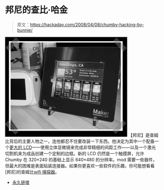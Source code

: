 # 邦尼的查比·哈金

> 原文：<https://hackaday.com/2008/04/08/chumby-hacking-by-bunnie/>

![](img/055027e1d87f753846ebc66a3153900f.png)
【邦尼】是查姆比背后的主要人物之一，连他都忍不住要改装一下东西。他决定为其中一个配备一个[更大的 LCD](http://www.bunniestudios.com/blog/?p=235)——使用立体显微镜来完成非常精细的间距工作——以及一个激光切割机来为成品创建一个定制的边框。新的 LCD 仍然是一个触摸屏，允许 Chumby 在 320×240 的基础上显示 640×480 的分辨率。mod 需要一些器件，但最大的困难是表面贴装连接器。如果你更喜欢一些软件的乐趣，你可能想看看[邦尼]的查姆比[wifi 嗅探器](http://www.bunniestudios.com/blog/?p=234)。

*   [永久链接](http://www.bunniestudios.com/blog/?p=235)